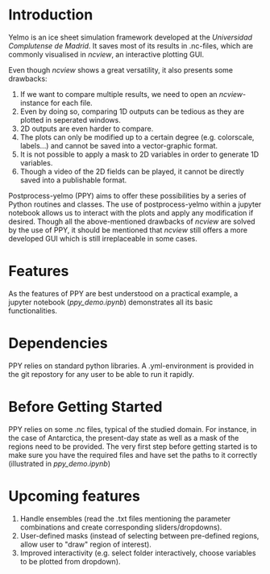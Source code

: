 # Introduction

Yelmo is an ice sheet simulation framework developed at the *Universidad Complutense de Madrid*. It saves most of its results in .nc-files, which are commonly visualised in *ncview*, an interactive plotting GUI.

Even though *ncview* shows a great versatility, it also presents some drawbacks:
1. If we want to compare multiple results, we need to open an *ncview*-instance for each file.
2. Even by doing so, comparing 1D outputs can be tedious as they are plotted in seperated windows.
3. 2D outputs are even harder to compare.
4. The plots can only be modified up to a certain degree (e.g. colorscale, labels...) and cannot be saved into a vector-graphic format.
5. It is not possible to apply a mask to 2D variables in order to generate 1D variables.
6. Though a video of the 2D fields can be played, it cannot be directly saved into a publishable format.

Postprocess-yelmo (PPY) aims to offer these possibilities by a series of Python routines and classes. The use of postprocess-yelmo within a jupyter notebook allows us to interact with the plots and apply any modification if desired. Though all the above-mentioned drawbacks of *ncview* are solved by the use of PPY, it should be mentioned that *ncview* still offers a more developed GUI which is still irreplaceable in some cases.

# Features

As the features of PPY are best understood on a practical example, a jupyter notebook (*ppy_demo.ipynb*) demonstrates all its basic functionalities.

# Dependencies

PPY relies on standard python libraries. A .yml-environment is provided in the git repostory for any user to be able to run it rapidly.

# Before Getting Started

PPY relies on some .nc files, typical of the studied domain. For instance, in the case of Antarctica, the present-day state as well as a mask of the regions need to be provided. The very first step before getting started is to make sure you have the required files and have set the paths to it correctly (illustrated in *ppy_demo.ipynb*)

# Upcoming features

1. Handle ensembles (read the .txt files mentioning the parameter combinations and create corresponding sliders/dropdowns).
1. User-defined masks (instead of selecting between pre-defined regions, allow user to "draw" region of interest).
1. Improved interactivity (e.g. select folder interactively, choose variables to be plotted from dropdown).
